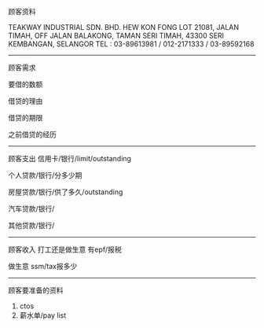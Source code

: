 顾客资料

TEAKWAY INDUSTRIAL SDN. BHD. 
HEW KON FONG LOT 21081, JALAN TIMAH, OFF JALAN BALAKONG, TAMAN SERI TIMAH, 43300 SERI KEMBANGAN, SELANGOR TEL : 03-89613981 / 012-2171333 / 03-89592168

-----------------
顾客需求


要借的数额

借贷的理由

借贷的期限

之前借贷的经历


--------------
顾客支出
信用卡/银行/limit/outstanding


个人贷款/银行/分多少期

房屋贷款/银行/供了多久/outstanding

汽车贷款/银行/


其他贷款/银行/

-----------
顾客收入
打工还是做生意
有epf/报税

做生意 ssm/tax报多少

-------
顾客要准备的资料
1. ctos
2. 薪水单/pay list




